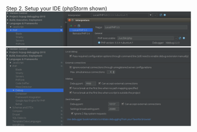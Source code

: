 Step 2. Setup your IDE (phpStorm shown)
![](images/debug-interpreter.png)
![](images/debug-port.png)